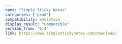 ```yaml
---
name: "Simple Sticky Notes"
categories: ['prod']
compatibility: emulation
display_result: "Compatible"
version_from: "6.4"
link: https://www.simplestickynotes.com/download/
---
```

